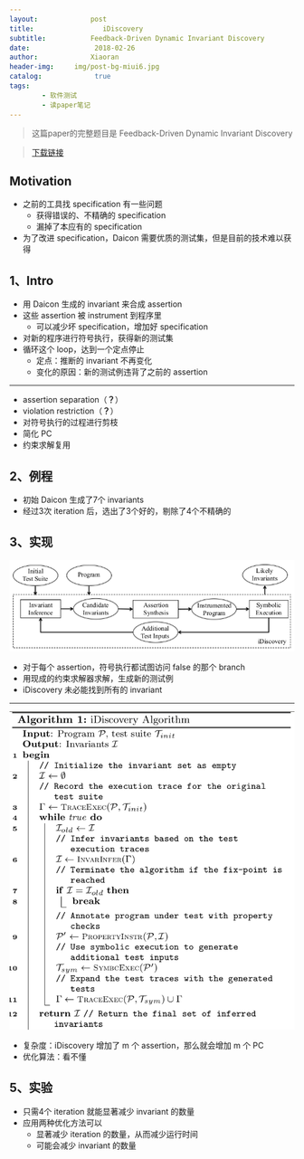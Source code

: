 ```yaml
---
layout:             post
title:                 iDiscovery
subtitle:           Feedback-Driven Dynamic Invariant Discovery
date:      	         2018-02-26
author:             Xiaoran
header-img:     img/post-bg-miui6.jpg
catalog: 	         true
tags:
        - 软件测试
        - 读paper笔记
---
```


> 这篇paper的完整题目是 
Feedback-Driven Dynamic Invariant Discovery

>[下载链接](https://ti.arc.nasa.gov/publications/16136/download/) 

Motivation
-
- 之前的工具找 specification 有一些问题
	- 获得错误的、不精确的 specification
	- 漏掉了本应有的 specification
- 为了改进 specification，Daicon 需要优质的测试集，但是目前的技术难以获得

1、Intro
-
- 用 Daicon 生成的 invariant 来合成 assertion
- 这些 assertion 被 instrument 到程序里
	- 可以减少坏 specification，增加好 specification
- 对新的程序进行符号执行，获得新的测试集
- 循环这个 loop，达到一个定点停止
	- 定点：推断的 invariant 不再变化
	- 变化的原因：新的测试例违背了之前的 assertion

---
- assertion separation（**？**）
- violation restriction（**？**）
- 对符号执行的过程进行剪枝
- 简化 PC
- 约束求解复用

2、例程
-
- 初始 Daicon 生成了7个 invariants
- 经过3次 iteration 后，选出了3个好的，剔除了4个不精确的

3、实现
-
![](https://raw.githubusercontent.com/xiaoran-tang/xiaoran-tang.github.io/master/img/iDiscovery.png)

- 对于每个 assertion，符号执行都试图访问 false 的那个 branch
- 用现成的约束求解器求解，生成新的测试例
- iDiscovery 未必能找到所有的 invariant

---
![](https://raw.githubusercontent.com/xiaoran-tang/xiaoran-tang.github.io/master/img/iDiscovery_1.png)

- 复杂度：iDiscovery 增加了 m 个 assertion，那么就会增加 m 个 PC
- 优化算法：看不懂

5、实验
-
- 只需4个 iteration 就能显著减少 invariant 的数量
- 应用两种优化方法可以
	- 显著减少 iteration 的数量，从而减少运行时间
	- 可能会减少 invariant 的数量
